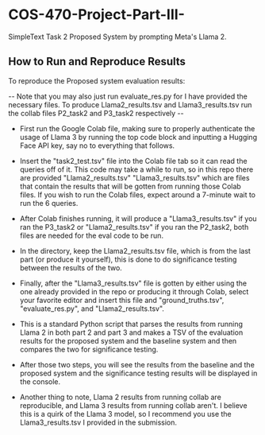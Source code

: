 # COS-470-Project-Part-III-
SimpleText Task 2 Proposed System by prompting Meta's Llama 2. 

## How to Run and Reproduce Results
To reproduce the Proposed system evaluation results: 

-- Note that you may also just run evaluate_res.py for I have provided the necessary files. To produce Llama2_results.tsv and Llama3_results.tsv run the collab files P2_task2 and P3_task2 respectively -- 

- First run the Google Colab file, making sure to properly authenticate the usage of Llama 3 by running the top code block and inputting a Hugging Face API key, say no to everything that follows. 
- Insert the "task2_test.tsv" file into the Colab file tab so it can read the queries off of it. This code may take a while to run, so in this repo there are provided "Llama2_results.tsv" "Llama3_results.tsv" which are files that contain the results that will be gotten from running those Colab files. If you wish to run the Colab files, expect around a 7-minute wait to run the 6 queries. 
- After Colab finishes running, it will produce a "Llama3_results.tsv" if you ran the P3_task2 or "Llama2_results.tsv" if you ran the P2_task2, both files are needed for the eval code to be run.  
- In the directory, keep the Llama2_results.tsv file, which is from the last part (or produce it yourself), this is done to do significance testing between the results of the two. 

- Finally, after the "Llama3_results.tsv" file is gotten by either using the one already provided in the repo or producing it through Colab, select your favorite editor and insert this file and "ground_truths.tsv", "evaluate_res.py", and "Llama2_results.tsv". 
- This is a standard Python script that parses the results from running Llama 2 in both part 2 and part 3 and makes a TSV of the evaluation results for the proposed system and the baseline system and then compares the two for significance testing. 

- After those two steps, you will see the results from the baseline and the proposed system and the significance testing results will be displayed in the console.

- Another thing to note, Llama 2 results from running collab are reproducible, and Llama 3 results from running collab aren't. I believe this is a quirk of the Llama 3 model, so I recommend you use the Llama3_results.tsv I provided in the submission.

